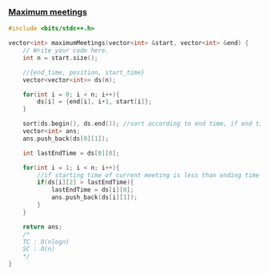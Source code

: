 ### [Maximum meetings](https://www.codingninjas.com/codestudio/problems/maximum-meetings_8230795?challengeSlug=striver-sde-challenge&leftPanelTab=0)

```cpp
#include <bits/stdc++.h> 

vector<int> maximumMeetings(vector<int> &start, vector<int> &end) {
    // Write your code here.
    int n = start.size();

    //{end_time, position, start_time}
    vector<vector<int>> ds(n);

    for(int i = 0; i < n; i++){
        ds[i] = {end[i], i+1, start[i]};
    }

    sort(ds.begin(), ds.end()); //sort according to end time, if end time is same then sort according to position
    vector<int> ans;
    ans.push_back(ds[0][1]);

    int lastEndTime = ds[0][0];

    for(int i = 1; i < n; i++){
        //if starting time of current meeting is less than ending time of last meeting
        if(ds[i][2] > lastEndTime){
            lastEndTime = ds[i][0];
            ans.push_back(ds[i][1]);
        }
    }

    return ans;
    /*
    TC : O(nlogn)
    SC : O(n)
    */
}
```